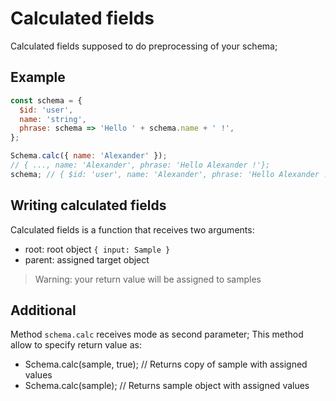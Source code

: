 # Calculated fields

Calculated fields supposed to do preprocessing of your schema;

## Example

```js
const schema = {
  $id: 'user',
  name: 'string',
  phrase: schema => 'Hello ' + schema.name + ' !',
};

Schema.calc({ name: 'Alexander' });
// { ..., name: 'Alexander', phrase: 'Hello Alexander !'};
schema; // { $id: 'user', name: 'Alexander', phrase: 'Hello Alexander !'};
```

## Writing calculated fields

Calculated fields is a function that receives two arguments:

- root: root object <code>{ input: Sample }</code>
- parent: assigned target object

> Warning: your return value will be assigned to samples

## Additional

Method <code>schema.calc</code> receives mode as second parameter; This method allow to specify
return value as:

- Schema.calc(sample, true); // Returns copy of sample with assigned values
- Schema.calc(sample); // Returns sample object with assigned values
